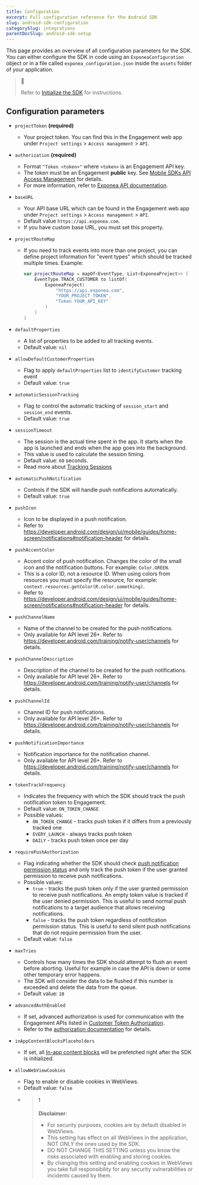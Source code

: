 ```yaml
---
title: Configuration
excerpt: Full configuration reference for the Android SDK
slug: android-sdk-configuration
categorySlug: integrations
parentDocSlug: android-sdk-setup
---
```


This page provides an overview of all configuration parameters for the SDK. You can either configure the SDK in code using an `ExponeaConfiguration` object or in a file called `exponea_configuration.json` inside the `assets` folder of your application. 

> 📘
>
> Refer to [Initialize the SDK](https://documentation.bloomreach.com/engagement/docs/android-sdk-setup#initialize-the-sdk) for instructions.

## Configuration parameters

* `projectToken` **(required)**
   * Your project token. You can find this in the Engagement web app under `Project settings` > `Access management` > `API`.

* `authorization` **(required)**
   * Format `"Token <token>"` where `<token>` is an Engagement API key.
   * The token must be an Engagement **public** key. See [Mobile SDKs API Access Management](mobile-sdks-api-access-management) for details.
   * For more information, refer to [Exponea API documentation](https://docs.exponea.com/reference#access-keys).

* `baseURL`
  * Your API base URL which can be found in the Engagement web app under `Project settings` > `Access management` > `API`.
  * Default value `https://api.exponea.com`.
  * If you have custom base URL, you must set this property.

* `projectRouteMap`
  * If you need to track events into more than one project, you can define project information for "event types" which should be tracked multiple times.
    Example:
    ```kotlin
    var projectRouteMap = mapOf<EventType, List<ExponeaProject>> (
        EventType.TRACK_CUSTOMER to listOf(
            ExponeaProject(
                "https://api.exponea.com",
                "YOUR_PROJECT_TOKEN",
                "Token YOUR_API_KEY"
            )
        )
    )
    ```
  
* `defaultProperties`
  * A list of properties to be added to all tracking events.
  * Default value: `nil`

* `allowDefaultCustomerProperties`
  * Flag to apply `defaultProperties` list to `identifyCustomer` tracking event
  * Default value: `true`

* `automaticSessionTracking`
  * Flag to control the automatic tracking of `session_start` and `session_end` events.
  * Default value: `true`

* `sessionTimeout`
  * The session is the actual time spent in the app. It starts when the app is launched and ends when the app goes into the background.
  * This value is used to calculate the session timing.
  * Default value: `60` seconds.
  * Read more about [Tracking Sessions](https://documentation.bloomreach.com/engagement/docs/android-sdk-tracking#session)

* `automaticPushNotification`
  * Controls if the SDK will handle push notifications automatically.
  * Default value: `true`

* `pushIcon`
  * Icon to be displayed in a push notification.
  * Refer to https://developer.android.com/design/ui/mobile/guides/home-screen/notifications#notification-header for details.

* `pushAccentColor`
  * Accent color of push notification. Changes the color of the small icon and the notification buttons. For example: `Color.GREEN`.
  * This is a color ID, not a resource ID. When using colors from resources you must specify the resource, for example: `context.resources.getColor(R.color.something)`.
  * Refer to https://developer.android.com/design/ui/mobile/guides/home-screen/notifications#notification-header for details.

* `pushChannelName`
  * Name of the channel to be created for the push notifications.
  * Only available for API level 26+. Refer to https://developer.android.com/training/notify-user/channels for details.

* `pushChannelDescription`
  * Description of the channel to be created for the push notifications.
  * Only available for API level 26+. Refer to https://developer.android.com/training/notify-user/channels for details.

* `pushChannelId`
  * Channel ID for push notifications.
  * Only available for API level 26+. Refer to https://developer.android.com/training/notify-user/channels for details.

* `pushNotificationImportance`
  * Notification importance for the notification channel.
  * Only available for API level 26+. Refer to https://developer.android.com/training/notify-user/channels for details.

* `tokenTrackFrequency`
  * Indicates the frequency with which the SDK should track the push notification token to Engagement.
  * Default value: `ON_TOKEN_CHANGE`
  * Possible values:
    * `ON_TOKEN_CHANGE` - tracks push token if it differs from a previously tracked one
    * `EVERY_LAUNCH` - always tracks push token
    * `DAILY` - tracks push token once per day

* `requirePushAuthorization`
  * Flag indicating whether the SDK should check [push notification permission status](https://developer.android.com/develop/ui/views/notifications/notification-permission) and only track the push token if the user granted permission to receive push notifications.
  * Possible values:
    * `true` - tracks the push token only if the user granted permission to receive push notifications. An empty token value is tracked if the user denied permission. This is useful to send normal push notifications to a target audience that allows receiving notifications.
    * `false` - tracks the push token regardless of notification permission status. This is useful to send silent push notifications that do not require permission from the user.
  * Default value: `false`

* `maxTries`
  * Controls how many times the SDK should attempt to flush an event before aborting. Useful for example in case the API is down or some other temporary error happens.
  * The SDK will consider the data to be flushed if this number is exceeded and delete the data from the queue.
  * Default value: `10`

* `advancedAuthEnabled`
  * If set, advanced authorization is used for communication with the Engagement APIs listed in [Customer Token Authorization](https://documentation.bloomreach.com/engagement/docs/android-sdk-authorization#customer-token-authorization).
  * Refer to the [authorization documentation](https://documentation.bloomreach.com/engagement/docs/android-sdk-authorization) for details.

* `inAppContentBlocksPlaceholders`
  * If set, all [In-app content blocks](https://documentation.bloomreach.com/engagement/docs/android-sdk-in-app-content-blocks) will be prefetched right after the SDK is initialized.

* `allowWebViewCookies`
  * Flag to enable or disable cookies in WebViews.
  * Default value: `false`
  * > ❗️
    >
    > **Disclaimer**:
    > * For security purposes, cookies are by default disabled in WebViews.
    > * This setting has effect on all WebViews in the application, NOT ONLY the ones used by the SDK.
    > * DO NOT CHANGE THIS SETTING unless you know the risks associated with enabling and storing cookies.
    > * By changing this setting and enabling cookies in WebViews you take full responsibility for any security vulnerabilities or incidents caused by them.

